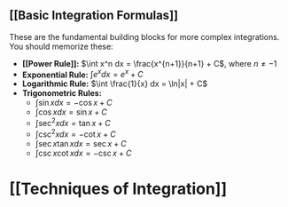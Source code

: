## [[Basic Integration Formulas]] 
These are the fundamental building blocks for more complex integrations.  You should memorize these:

* **[[Power Rule]]:** $\int x^n dx = \frac{x^{n+1}}{n+1} + C$, where $n \neq -1$
* **Exponential Rule:** $\int e^x dx = e^x + C$
* **Logarithmic Rule:** $\int \frac{1}{x} dx = \ln|x| + C$
* **Trigonometric Rules:**
    * $\int \sin x dx = -\cos x + C$
    * $\int \cos x dx = \sin x + C$
    * $\int \sec^2 x dx = \tan x + C$
    * $\int \csc^2 x dx = -\cot x + C$
    * $\int \sec x \tan x dx = \sec x + C$
    * $\int \csc x \cot x dx = -\csc x + C$

# [[Techniques of Integration]]